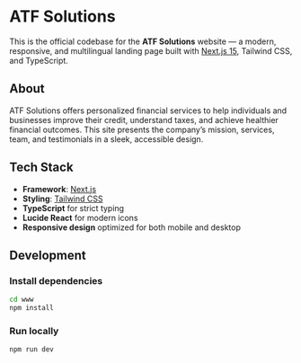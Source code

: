 # ATF Solutions

This is the official codebase for the **ATF Solutions** website — a modern, responsive, and multilingual landing page built with [Next.js 15](https://nextjs.org/), Tailwind CSS, and TypeScript.

## About

ATF Solutions offers personalized financial services to help individuals and businesses improve their credit, understand taxes, and achieve healthier financial outcomes. This site presents the company’s mission, services, team, and testimonials in a sleek, accessible design.

## Tech Stack

- **Framework**: [Next.js](https://nextjs.org/)
- **Styling**: [Tailwind CSS](https://tailwindcss.com/)
- **TypeScript** for strict typing
- **Lucide React** for modern icons
- **Responsive design** optimized for both mobile and desktop

## Development

### Install dependencies
```bash
cd www
npm install
```
### Run locally
```bash
npm run dev
```
